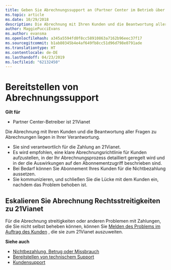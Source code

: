 ```yaml
---
title: Geben Sie Abrechnungssupport an (Partner Center im Betrieb über 21Vianet)
ms.topic: article
ms.date: 10/29/2018
description: Die Abrechnung mit Ihren Kunden und die Beantwortung aller Fragen zu Abrechnungen liegen in Ihrer Verantwortung.
author: MaggiePucciEvans
ms.author: evansma
ms.openlocfilehash: a345a5594fd0f8cc58910863a7162b96eec37f17
ms.sourcegitcommit: b1ab80345b4e4af649fb8cc51d96d798e0791ade
ms.translationtype: HT
ms.contentlocale: de-DE
ms.lasthandoff: 04/23/2019
ms.locfileid: "62132450"
---
```

# <a name="provide-billing-support"></a>Bereitstellen von Abrechnungssupport

**Gilt für**

-   Partner Center-Betreiber ist 21Vianet

Die Abrechnung mit Ihren Kunden und die Beantwortung aller Fragen zu Abrechnungen liegen in Ihrer Verantwortung.

-   Sie sind verantwortlich für die Zahlung an 21Vianet.
-   Es wird empfohlen, eine klare Abrechnungsrichtlinie für Kunden aufzustellen, in der Ihr Abrechnungsprozess detailliert geregelt wird und in der die Auswirkungen auf den Abonnementzugriff beschrieben sind.
-   Bei Bedarf können Sie Abonnement Ihres Kunden für die Nichtbezahlung aussetzen.
-   Sie kommunizieren, und schließen Sie die Lücke mit dem Kunden ein, nachdem das Problem behoben ist.

## <a href="" id="billingdisputes"></a>Eskalieren Sie Abrechnung Rechtsstreitigkeiten zu 21Vianet

Für die Abrechnung streitigkeiten oder anderen Problemen mit Zahlungen, die Sie nicht selbst beheben können, können Sie [Melden des Problems im Auftrag des Kunden](report-problems-on-behalf-of-a-customer.md) , die sie zum 21Vianet auszuweiten.

**Siehe auch**

-   [Nichtbezahlung, Betrug oder Missbrauch](non-payment-fraud-or-misuse.md)
-   [Bereitstellen von technischem Support](provide-technical-support.md)
-   [Kundensupport](customer-support.md)


